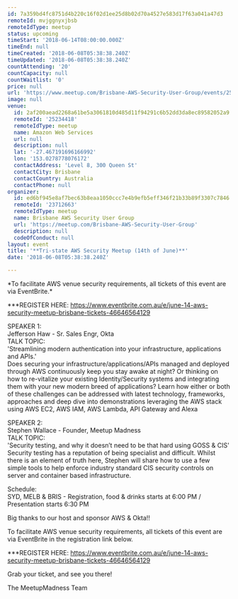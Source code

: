 ```yaml
---
id: 7a359bd4fc8751d4b220c16f02d1ee25d8b02d70a4527e583d17f63a041a47d3
remoteId: mvjggnyxjbsb
remoteIdType: meetup
status: upcoming
timeStart: '2018-06-14T08:00:00.000Z'
timeEnd: null
timeCreated: '2018-06-08T05:38:38.240Z'
timeUpdated: '2018-06-08T05:38:38.240Z'
countAttending: '20'
countCapacity: null
countWaitlist: '0'
price: null
url: 'https://www.meetup.com/Brisbane-AWS-Security-User-Group/events/250739718/'
image: null
venue:
  id: 2af200aead2268a61be5a3061810d485d11f94291c6b52dd3da8ec89582052a9
  remoteId: '25234418'
  remoteIdType: meetup
  name: Amazon Web Services
  url: null
  description: null
  lat: '-27.467191696166992'
  lon: '153.0278778076172'
  contactAddress: 'Level 8, 300 Queen St'
  contactCity: Brisbane
  contactCountry: Australia
  contactPhone: null
organizer:
  id: ed6bf945e8af7bec63b8eaa1050ccc7e4b9efb5eff346f21b33b89f3307c7846
  remoteId: '23712663'
  remoteIdType: meetup
  name: Brisbane AWS Security User Group
  url: 'https://meetup.com/Brisbane-AWS-Security-User-Group'
  description: null
  codeOfConduct: null
layout: event
title: '**Tri-state AWS Security Meetup (14th of June)**'
date: '2018-06-08T05:38:38.240Z'

---
```

<p>*To facilitate AWS venue security requirements, all tickets of this event are via EventBrite.*</p> <p>***REGISTER HERE: <a href="https://www.eventbrite.com.au/e/june-14-aws-security-meetup-brisbane-tickets-46646564129" class="linkified">https://www.eventbrite.com.au/e/june-14-aws-security-meetup-brisbane-tickets-46646564129</a></p> <p>SPEAKER 1: <br/>Jefferson Haw - Sr. Sales Engr, Okta<br/>TALK TOPIC:<br/>'Streamlining modern authentication into your infrastructure, applications and APIs.'<br/>Does securing your infrastructure/applications/APIs managed and deployed through AWS continuously keep you stay awake at night? Or thinking on how to re-vitalize your existing Identity/Security systems and integrating them with your new modern breed of applications? Learn how either or both of these challenges can be addressed with latest technology, frameworks, approaches and deep dive into demonstrations leveraging the AWS stack using AWS EC2, AWS IAM, AWS Lambda, API Gateway and Alexa</p> <p>SPEAKER 2:<br/>Stephen Wallace - Founder, Meetup Madness<br/>TALK TOPIC:<br/>'Security testing, and why it doesn’t need to be that hard using GOSS &amp; CIS'<br/>Security testing has a reputation of being specialist and difficult. Whilst there is an element of truth here, Stephen will share how to use a few simple tools to help enforce industry standard CIS security controls on server and container based infrastructure.</p> <p>Schedule:<br/>SYD, MELB &amp; BRIS - Registration, food &amp; drinks starts at 6:00 PM / Presentation starts 6:30 PM</p> <p>Big thanks to our host and sponsor AWS &amp; Okta!!</p> <p>To facilitate AWS venue security requirements, all tickets of this event are via EventBrite in the registration link below.</p> <p>***REGISTER HERE: <a href="https://www.eventbrite.com.au/e/june-14-aws-security-meetup-brisbane-tickets-46646564129" class="linkified">https://www.eventbrite.com.au/e/june-14-aws-security-meetup-brisbane-tickets-46646564129</a></p> <p>Grab your ticket, and see you there!</p> <p>The MeetupMadness Team</p>
